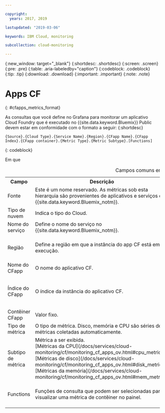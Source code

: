 ```yaml
---

copyright:
  years: 2017, 2019

lastupdated: "2019-03-06"

keywords: IBM Cloud, monitoring

subcollection: cloud-monitoring

---
```


{:new_window: target="_blank"}
{:shortdesc: .shortdesc}
{:screen: .screen}
{:pre: .pre}
{:table: .aria-labeledby="caption"}
{:codeblock: .codeblock}
{:tip: .tip}
{:download: .download}
{:important: .important}
{:note: .note}


# Apps CF
{: #cfapps_metrics_format}

As consultas que você define no Grafana para monitorar um aplicativo Cloud Foundry que é executado no
{{site.data.keyword.Bluemix}} Public devem estar em conformidade com o formato a seguir: 
{:shortdesc}

```
{Source}.{Cloud Type}.{Service Name}.{Region}.{CFapp Name}.{CFapp Index}.{CFapp container}.{Metric Type}.{Metric Subtype}.[Functions]
```
{: codeblock}

Em que

<table>
  <caption>Campos comuns em uma consulta</caption>
  <tr>
    <th>Campo</th>
	<th>Descrição</th>
	<th>Valor</th>
  </tr>
  <tr>
    <td>Fonte</td>
	<td>Este é um nome reservado. As métricas sob esta hierarquia são provenientes de aplicativos e serviços do
{{site.data.keyword.Bluemix_notm}}.</td>
	<td>*ibmcloud*</td>
  </tr>
  <tr>
    <td>Tipo de nuvem</td>
	<td>Indica o tipo do Cloud. </td>
	<td>Para a nuvem pública do {{site.data.keyword.Bluemix_notm}}, o valor é: *public*</td>
  </tr>
  <tr>
    <td>Nome do serviço</td>
	<td>Define o nome do serviço no {{site.data.keyword.Bluemix_notm}}.</td>
	<td>Para apps CF, o valor é: *cloud-foundry*</td>
  </tr>
  <tr>
    <td>Região</td>
	<td>Define a região em que a instância do app CF está em execução.</td>
	<td>Para a região Sul dos EUA, o valor é: *us-south* <br>Para a região do Reino Unido, o valor é: *eu-gb*  <br>Para Alemanha, o valor é: *eu-de* <br>Para Sydney, o valor é: *au-syd* </td>
  </tr>
  <tr>
    <td>Nome do CFapp</td>
	<td>O nome do aplicativo CF.</td>
	<td></td>
  </tr>
  <tr>
    <td>Índice do CFapp</td>
	  <td>O índice da instância do aplicativo CF.</td>
	  <td>Por exemplo: *0* </br>Se você tiver um app CF com uma instância, haverá apenas o índice 0.
Se você escalar o app CF, por exemplo, para 10 instâncias, você terá 0 a 9 como valores de índice.</td>
  </tr>
  <tr>
    <td>Contêiner CFapp</td>
	  <td>Valor fixo.</td>
	  <td>*container*</td>
  </tr>
  <tr>
    <td>Tipo de métrica</td>
	  <td>O tipo de métrica. Disco, memória e CPU são séries de métricas coletadas automaticamente.</td>
	  <td>*CPU*</td>
  </tr>
  <tr>
    <td>Subtipo de métrica</td>
	  <td>Métrica a ser exibida. </br>[Métricas da CPU](/docs/services/cloud-monitoring/cf/monitoring_cf_apps_ov.html#cpu_metrics) </br>[Métricas de disco](/docs/services/cloud-monitoring/cf/monitoring_cf_apps_ov.html#disk_metrics) </br>[Métricas da memória](/docs/services/cloud-monitoring/cf/monitoring_cf_apps_ov.html#mem_metrics)</td>
	  <td></td>
  </tr>
  <tr>
    <td>Functions</td>
    <td>Funções de consulta que podem ser selecionadas para visualizar uma métrica de contêiner no painel. </td>
    <td>[Functions ![(Ícone de link externo)](../../../icons/launch-glyph.svg "Ícone de link externo")](http://graphite.readthedocs.io/en/latest/functions.html){: new_window}</td>
   </tr>
</table>




